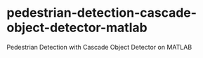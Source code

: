 # pedestrian-detection-cascade-object-detector-matlab
Pedestrian Detection with Cascade Object Detector on MATLAB

